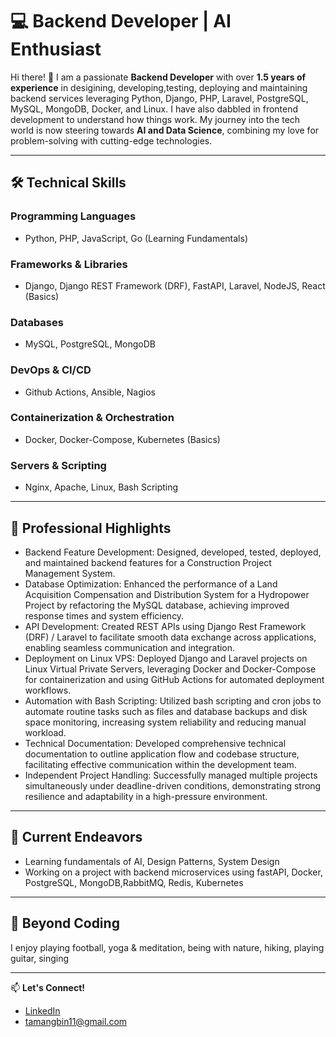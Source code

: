 <!--
**PrabinTmz/prabintmz** is a ✨ _special_ ✨ repository because its `README.md` (this file) appears on your GitHub profile.

Here are some ideas to get you started:

- 🔭 I’m currently working on ...
- 🌱 I’m currently learning ...
- 👯 I’m looking to collaborate on ...
- 🤔 I’m looking for help with ...
- 💬 Ask me about ...
- 📫 How to reach me: ...
- 😄 Pronouns: ...
- ⚡ Fun fact: ...
-->

# 💻 Backend Developer | AI Enthusiast

Hi there! 👋 I am a passionate **Backend Developer** with over **1.5 years of experience** in desigining, developing,testing, deploying and maintaining backend services leveraging Python, Django, PHP, Laravel, PostgreSQL, MySQL, MongoDB, Docker, and Linux. I have also dabbled in frontend development to understand how things work. My journey into the tech world is now steering towards **AI and Data Science**, combining my love for problem-solving with cutting-edge technologies.

---

## 🛠️ **Technical Skills**
### **Programming Languages**
- Python, PHP, JavaScript, Go (Learning Fundamentals)

### **Frameworks & Libraries**
- Django, Django REST Framework (DRF), FastAPI, Laravel, NodeJS, React (Basics)

### **Databases**
- MySQL, PostgreSQL, MongoDB

### **DevOps & CI/CD**
- Github Actions, Ansible, Nagios

### **Containerization & Orchestration**
- Docker, Docker-Compose, Kubernetes (Basics)

### **Servers & Scripting**
- Nginx, Apache, Linux, Bash Scripting

---

## 🌟 **Professional Highlights**
- Backend Feature Development: Designed, developed, tested, deployed, and maintained backend features for a Construction Project Management System.
- Database Optimization: Enhanced the performance of a Land Acquisition Compensation and
Distribution System for a Hydropower Project by refactoring the MySQL database, achieving improved
response times and system efficiency.
- API Development: Created REST APIs using Django Rest Framework (DRF) / Laravel to facilitate
smooth data exchange across applications, enabling seamless communication and integration.
- Deployment on Linux VPS: Deployed Django and Laravel projects on Linux Virtual Private Servers,
leveraging Docker and Docker-Compose for containerization and using GitHub Actions for automated
deployment workflows.
- Automation with Bash Scripting: Utilized bash scripting and cron jobs to automate routine tasks such
as files and database backups and disk space monitoring, increasing system reliability and reducing
manual workload.
- Technical Documentation: Developed comprehensive technical documentation to outline application
flow and codebase structure, facilitating effective communication within the development team.
- Independent Project Handling: Successfully managed multiple projects simultaneously under
deadline-driven conditions, demonstrating strong resilience and adaptability in a high-pressure
environment.

---

## 🌱 **Current Endeavors**
- Learning fundamentals of AI, Design Patterns, System Design 
- Working on a project with backend microservices using fastAPI, Docker, PostgreSQL, MongoDB,RabbitMQ, Redis, Kubernetes
---

## 🙌 **Beyond Coding**
I enjoy playing football, yoga & meditation, being with nature, hiking, playing guitar, singing

---

📫 **Let's Connect!**
- [LinkedIn](https://www.linkedin.com/in/prabin-tamang-nepal)
- tamangbin11@gmail.com